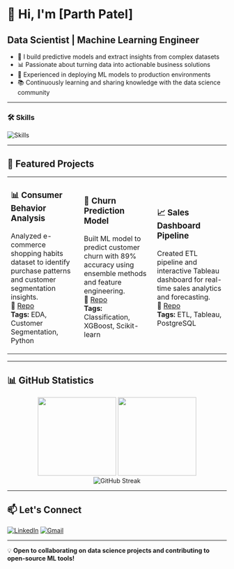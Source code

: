 # 👋 Hi, I'm [Parth Patel]

## Data Scientist | Machine Learning Engineer

- 🔬 I build predictive models and extract insights from complex datasets
- 📊 Passionate about turning data into actionable business solutions
- 🤖 Experienced in deploying ML models to production environments
- 📚 Continuously learning and sharing knowledge with the data science community

---

### 🛠️ Skills

<p align="left">
<img src="https://skillicons.dev/icons?i=python,postgres,tableau,docker,github,aws,gcp,fastapi,flask" alt="Skills" />
</p>

---

## 🚀 Featured Projects

<table>
<tr>
<td width="33%">

### 📊 Consumer Behavior Analysis
Analyzed e-commerce shopping habits dataset to identify purchase patterns and customer segmentation insights.  
🔗 [Repo](https://github.com/patelandpatel/Consumer-Behavior-and-Shopping-Habits-Dataset)  
**Tags:** EDA, Customer Segmentation, Python

</td>
<td width="33%">

### 🤖 Churn Prediction Model
Built ML model to predict customer churn with 89% accuracy using ensemble methods and feature engineering.  
🔗 [Repo](https://github.com/patelandpatel/your-repo-name)  
**Tags:** Classification, XGBoost, Scikit-learn

</td>
<td width="33%">

### 📈 Sales Dashboard Pipeline
Created ETL pipeline and interactive Tableau dashboard for real-time sales analytics and forecasting.  
🔗 [Repo](https://github.com/patelandpatel/your-repo-name)  
**Tags:** ETL, Tableau, PostgreSQL

</td>
</tr>
</table>

---

## 📊 GitHub Statistics

<div align="center">
  <img height="180em" src="https://github-readme-stats.vercel.app/api?username=patelandpatel&show_icons=true&theme=tokyonight&include_all_commits=true&count_private=true&hide_border=true"/>
  <img height="180em" src="https://github-readme-stats.vercel.app/api/top-langs/?username=patelandpatel&layout=compact&langs_count=8&theme=tokyonight&hide_border=true"/>
</div>

<div align="center">
  <img src="https://github-readme-streak-stats.herokuapp.com/?user=patelandpatel&theme=tokyonight&hide_border=true" alt="GitHub Streak"/>
</div>

---

## 📫 Let's Connect

[![LinkedIn](https://img.shields.io/badge/LinkedIn-0077B5?style=for-the-badge&logo=linkedin&logoColor=white)](https://linkedin.com/in/yourprofile)
[![Gmail](https://img.shields.io/badge/Gmail-D14836?style=for-the-badge&logo=gmail&logoColor=white)](mailto:your.email@example.com)
<!-- [![Portfolio](https://img.shields.io/badge/Portfolio-000000?style=for-the-badge&logo=About.me&logoColor=white)](https://yourportfolio.com) -->

---

💡 **Open to collaborating on data science projects and contributing to open-source ML tools!**
